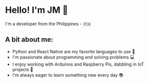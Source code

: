 # Hello! I'm JM 👋

I'm a developer from the Philippines - 🇵🇭

## A bit about me:
- Python and React Native are my favorite languages to use 🐍 
- I'm passionate about programming and solving problems 💻
- I enjoy working with Arduinos and Raspberry Pis, dabbling in IoT projects 🤖
- I'm always eager to learn something new every day 📚
